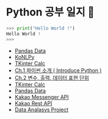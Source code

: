 # Python 공부 일지 🐍

```python
>>> print("Hello World !")
Hello World !
>>>
```
+ <a href="https://github.com/DevJaepaL/TIL/tree/main/Python/PandasData">Pandas Data</a>
+ <a href="https://github.com/DevJaepaL/TIL/tree/main/Python/KoNLPy">KoNLPy</a>
+ <a href="https://github.com/DevJaepaL/TIL/tree/main/Python/TKinterCalc">TKinter Calc</a>
+ <a href="https://github.com/DevJaepaL/TIL/tree/main/Python/Chapter01">Ch.1 파이썬 소개 ( Introduce Python )</a>
+ <a href="https://github.com/DevJaepaL/TIL/tree/main/Python/Chapter02">Ch.2 변수, 출력, 데이터 표현 단위</a>
+ <a href="https://github.com/DevJaepaL/TIL/tree/main/Python/TKinterCalc">TKinter Calc</a>
+ <a href="https://github.com/DevJaepaL/TIL/tree/main/Python/PandasData">Pandas Data</a>
+ <a href="https://github.com/DevJaepaL/TIL/tree/main/Python/KakaoMessegeAPI">Kakao Messenger API</a>
+ <a href="https://github.com/DevJaepaL/TIL/tree/main/Python/KakaoRestAPI">Kakao Rest API</a>
+ <a href="https://github.com/DevJaepaL/TIL/tree/main/Python/DataProject">Data Analasys Project</a>


